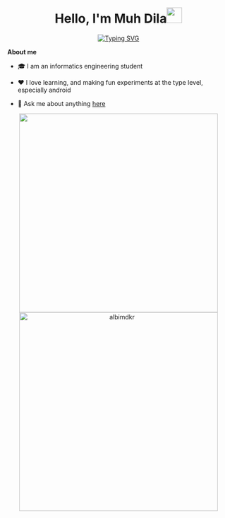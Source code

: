 <h1 align="center"><b>Hello, I'm Muh Dila</b><img src="https://media.giphy.com/media/hvRJCLFzcasrR4ia7z/giphy.gif" width="35"></h1>

<p align="center">
<a href="https://git.io/typing-svg"><img src="https://readme-typing-svg.demolab.com?font=Fira+Code&pause=1000&color=57C1E7&center=true&vCenter=true&width=435&lines=%D8%A8%D9%90%D8%B3%D9%92%D9%85%D9%90+%D8%A7%D9%84%D9%84%D9%91%D9%B0%D9%87%D9%90+%D8%A7%D9%84%D8%B1%D9%8E%D9%91%D8%AD%D9%92%D9%85%D9%B0%D9%86%D9%90+%D8%A7%D9%84%D8%B1%D9%8E%D9%91%D8%AD%D9%90%D9%8A%D9%92%D9%85%D9%90;Welcome+to+my+GitHub;Informatics+engineering+student" alt="Typing SVG" /></a>

**About me**

- 🎓 I am an informatics engineering student

- ❤️ I love learning, and making fun experiments at the type level, especially android

- 💬 Ask me about anything [here](https://github.com/MuhDila/MuhDila/issues)



<div align="center">
<a href="https://github.com/MuhDila/">
  <img src="https://github-readme-stats.vercel.app/api?username=MuhDila&include_all_commits=true&count_private=true&show_icons=true&line_height=20&title_color=7A7ADB&icon_color=2234AE&text_color=D3D3D3&bg_color=0,000000,130F40" width="450"/>
  <br>
  <img src="https://github-readme-stats.vercel.app/api/top-langs?username=MuhDila&show_icons=true&locale=en&layout=compact&line_height=20&title_color=7A7ADB&icon_color=2234AE&text_color=D3D3D3&bg_color=0,000000,130F40" width="450"  alt="albimdkr"/>

</a>
</div>
